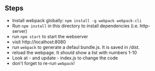 ## Steps

   - Install webpack globally: `npm install -g webpack webpack-cli`
   - Run `npm install` in this directory to install dependencies (i.e. http-server)
   - run `npm start` to start the webserver
   - visit http://localhost:8080
   - run `webpack` to generate a defaul bundle.js. It is saved in /dist.
   - reload the webpage. It should show a list with numbers 1-10
   - Look at - and update - index.js to change the code
   - don't forget to re-run `webpack`! 
